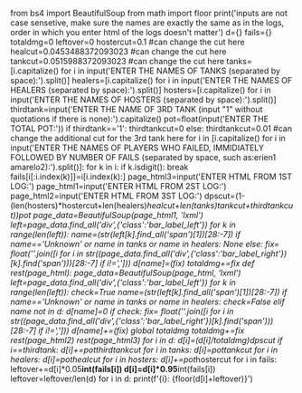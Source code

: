 from bs4 import BeautifulSoup
from math import floor
print('inputs are not case sensetive, make sure the names are exactly the same as in the logs, order in which you enter html of the logs doesn\'t matter')
d={}
fails={}
totaldmg=0
leftover=0
hostercut=0.1                   #can change the cut here
healcut=0.0453488372093023      #can change the cut here
tankcut=0.0515988372093023      #can change the cut here
tanks=[i.capitalize() for i in input('ENTER THE NAMES OF TANKS (separated by space):').split()]
healers=[i.capitalize() for i in input('ENTER THE NAMES OF HEALERS (separated by space):').split()]
hosters=[i.capitalize() for i in input('ENTER THE NAMES OF HOSTERS (separated by space):').split()]
thirdtank=input('ENTER THE NAME OF 3RD TANK (input "1" without quotations if there is none):').capitalize()
pot=float(input('ENTER THE TOTAL POT:'))
if thirdtank=='1':
    thirdtankcut=0
else:
    thirdtankcut=0.01         #can change the additional cut for the 3rd tank here
for i in [i.capitalize() for i in input('ENTER THE NAMES OF PLAYERS WHO FAILED, IMMIDIATELY FOLLOWED BY NUMBER OF FAILS (separated by space, such as:erien1 amarelo2):').split()]:
    for k in i:
        if k.isdigit():
            break
    fails[i[:i.index(k)]]=i[i.index(k):]
page_html3=input('ENTER HTML FROM 1ST LOG:')
page_html1=input('ENTER HTML FROM 2ST LOG:')
page_html2=input('ENTER HTML FROM 3ST LOG:')
dpscut=(1-(len(hosters)*hostercut+len(healers)*healcut+len(tanks)*tankcut+thirdtankcut))*pot
page_data=BeautifulSoup(page_html1, 'lxml')
left=page_data.find_all('div',{'class':'bar_label_left'})
for k in range(len(left)):
    name=(str(left[k].find_all('span')[1])[28:-7])
    if name=='Unknown' or name in tanks or name in healers:
        None
    else:
        fix= float(''.join([i for i in str((page_data.find_all('div',{'class':'bar_label_right'})[k].find('span')))[28:-7] if i!=',']))
        d[name]=(fix)
        totaldmg+=fix
def rest(page_html):
    page_data=BeautifulSoup(page_html, 'lxml')
    left=page_data.find_all('div',{'class':'bar_label_left'})
    for k in range(len(left)):
        check=True
        name=(str(left[k].find_all('span')[1])[28:-7])
        if name=='Unknown' or name in tanks or name in healers:
            check=False
        elif name not in d:
            d[name]=0
        if check:
            fix= float(''.join([i for i in str((page_data.find_all('div',{'class':'bar_label_right'})[k].find('span')))[28:-7] if i!=',']))
            d[name]+=(fix)
            global totaldmg
            totaldmg+=fix
rest(page_html2)
rest(page_html3)
for i in d:
    d[i]=(d[i]/totaldmg)*dpscut
    if i==thirdtank:
        d[i]+=pot*thirdtankcut
for i in tanks:
    d[i]=pot*tankcut
for i in healers:
    d[i]=pot*healcut
for i in hosters:
    d[i]+=pot*hostercut
for i in fails:
    leftover+=d[i]*0.05**int(fails[i])
    d[i]=d[i]*0.95**int(fails[i])
leftover=leftover/len(d)
for i in d:
    print(f'{i}: {floor(d[i]+leftover)}')

